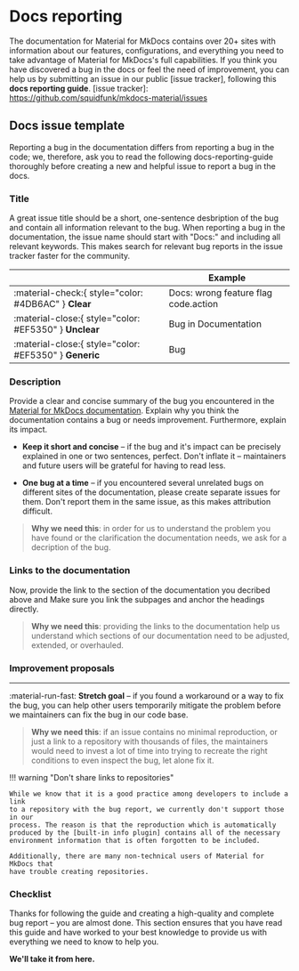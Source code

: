 # Docs reporting

The documentation for Material for MkDocs contains over 20+ sites with information 
about our features, configurations, and everything you need to take advantage of 
Material for MkDocs's full capabilities. If you think you have discovered a bug 
in the docs or feel the need of improvement, you can help us by submitting an 
issue in our public [issue tracker], following this __docs reporting guide__.
  [issue tracker]: https://github.com/squidfunk/mkdocs-material/issues


## Docs issue template

Reporting a bug in the documentation differs from reporting a bug in the code; 
we, therefore, ask you to read the following docs-reporting-guide thoroughly 
before creating a new and helpful issue to report a bug in the docs.

### Title

A great issue title should be a short, one-sentence desbription of the bug and 
contain all information relevant to the bug. When reporting a bug in the 
documentation, the issue name should start with "Docs:" and including all 
relevant keywords. This makes search for relevant bug reports in the issue 
tracker faster for the community.

| <!-- --> | Example  |
| -------- | -------- | 
| :material-check:{ style="color: #4DB6AC" } __Clear__ | Docs: wrong feature flag code.action
| :material-close:{ style="color: #EF5350" } __Unclear__ | Bug in Documentation
| :material-close:{ style="color: #EF5350" } __Generic__ | Bug

### Description

Provide a clear and concise summary of the bug you encountered in the 
[Material for MkDocs documentation](https://squidfunk.github.io/mkdocs-material).
Explain why you think the documentation contains a bug or needs improvement. 
Furthermore, explain its impact. 

-   __Keep it short and concise__ – if the bug and it's impact can be precisely 
    explained in one or two sentences, perfect. Don't inflate it – maintainers 
    and future users will be grateful for having to read less.

-   __One bug at a time__ – if you encountered several unrelated bugs on 
    different sites of the documentation, please create separate issues for them. 
    Don't report them in the same issue, as this makes attribution difficult.

> __Why we need this__: in order for us to understand the problem you have found 
> or the clarification the documentation needs, we ask for a decription of the bug.


### Links to the documentation

Now, provide the link to the section of the documentation you decribed above and 
Make sure you link the subpages and anchor the headings directly.

> __Why we need this__: providing the links to the documentation help us 
> understand which sections of our documentation need to be adjusted, extended, 
> or overhauled.

  [search for solutions]: #search-for-solutions

### Improvement proposals



---

:material-run-fast: __Stretch goal__ – if you found a workaround or a way to fix
the bug, you can help other users temporarily mitigate the problem before
we maintainers can fix the bug in our code base.


> __Why we need this__: if an issue contains no minimal reproduction, or just
> a link to a repository with thousands of files, the maintainers would need to
> invest a lot of time into trying to recreate the right conditions to even
> inspect the bug, let alone fix it.

!!! warning "Don't share links to repositories"

    While we know that it is a good practice among developers to include a link
    to a repository with the bug report, we currently don't support those in our
    process. The reason is that the reproduction which is automatically
    produced by the [built-in info plugin] contains all of the necessary
    environment information that is often forgotten to be included.
    
    Additionally, there are many non-technical users of Material for MkDocs that
    have trouble creating repositories.

  [Create reproduction]: reproduction.md
  [built-in info plugin]: reproduction.md#creating-a-zip-file

### Checklist

Thanks for following the guide and creating a high-quality and complete bug
report – you are almost done. This section ensures that you have read this guide
and have worked to your best knowledge to provide us with everything we need to
know to help you.

__We'll take it from here.__
